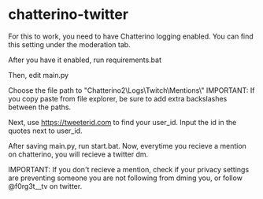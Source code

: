 # chatterino-twitter

For this to work, you need to have Chatterino logging enabled. You can find this setting under the moderation tab. 

After you have it enabled, run requirements.bat

Then, edit main.py

Choose the file path to "Chatterino2\\Logs\\Twitch\\Mentions\\" IMPORTANT: If you copy paste from file explorer, be sure to add extra backslashes between the paths. 

Next, use https://tweeterid.com to find your user_id. Input the id in the quotes next to user_id.

After saving main.py, run start.bat. Now, everytime you recieve a mention on chatterino, you will recieve a twitter dm. 

IMPORTANT: If you don't recieve a mention, check if your privacy settings are preventing someone you are not following from dming you, or follow @f0rg3t__tv on twitter.
